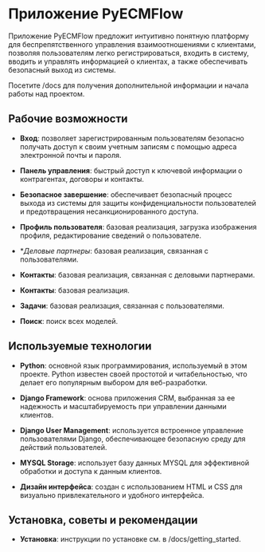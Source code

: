 
# Приложение PyECMFlow

Приложение PyECMFlow предложит интуитивно понятную платформу для беспрепятственного управления взаимоотношениями с клиентами, позволяя пользователям легко регистрироваться, входить в систему, вводить и управлять информацией о клиентах, а также обеспечивать безопасный выход из системы.


Посетите /docs для получения дополнительной информации и начала работы над проектом.

## Рабочие возможности 

- **Вход**: позволяет зарегистрированным пользователям безопасно получать доступ к своим учетным записям с помощью адреса электронной почты и пароля.

- **Панель управления**: быстрый доступ к ключевой информации о контрагентах, договоры и контакты.

- **Безопасное завершение**: обеспечивает безопасный процесс выхода из системы для защиты конфиденциальности пользователей и предотвращения несанкционированного доступа.

- **Профиль пользователя**: базовая реализация, загрузка изображения профиля, редактирование сведений о пользователе.

- **Деловые партнеры*: базовая реализация, связанная с пользователями.

- **Контакты**: базовая реализация, связанная с деловыми партнерами.
 
- **Контакты**: базовая реализация.

- **Задачи**: базовая реализация, связанная с пользователями.
 
- **Поиск**: поиск всех моделей.


## Используемые технологии

- **Python**: основной язык программирования, используемый в этом проекте. Python известен своей простотой и читабельностью, что делает его популярным выбором для веб-разработки.

- **Django Framework**: основа приложения CRM, выбранная за ее надежность и масштабируемость при управлении данными клиентов.

- **Django User Management**: используется встроенное управление пользователями Django, обеспечивающее безопасную среду для действий пользователей.

- **MYSQL Storage**: использует базу данных MYSQL для эффективной обработки и доступа к данным клиентов.

- **Дизайн интерфейса**: создан с использованием HTML и CSS для визуально привлекательного и удобного интерфейса.

## Установка, советы и рекомендации

- **Установка**: инструкции по установке см. в /docs/getting_started.

